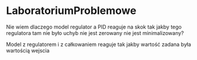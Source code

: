 # LaboratoriumProblemowe

Nie wiem dlaczego model regulator a PID reaguje na skok tak jakby tego
 regulatora tam nie było uchyb nie jest zerowany nie jest minimalizowany?
 
Model z regulatorem i z całkowaniem reaguje tak jakby wartość zadana była wartością wejscia
